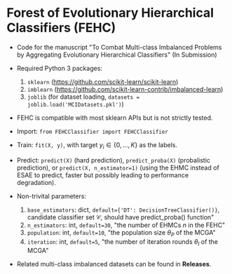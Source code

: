 # Forest of Evolutionary Hierarchical Classifiers (FEHC)

* Code for the manuscript "To Combat Multi-class Imbalanced Problems by Aggregating Evolutionary Hierarchical Classifiers" (In Submission)

* Required Python 3 packages: 
    1. `sklearn` (https://github.com/scikit-learn/scikit-learn)
    2. `imblearn` (https://github.com/scikit-learn-contrib/imbalanced-learn)
    3. `joblib` (for dataset loading, `datasets = joblib.load('MCIDatasets.pkl')`)

* FEHC is compatible with most sklearn APIs but is not strictly tested.

* Import: `from FEHCClassifier import FEHCClassifier`

* Train: `fit(X, y)`, with target $y_i \in \{0, ..., K\}$ as the labels.

* Predict: `predict(X)` (hard prediction), `predict_proba(X)` (probalistic prediction), or `predict(X, n_estimator=1)` (using the EHMC instead of ESAE to predict, faster but possibly leading to performance degradation).

* Non-trivital parameters: 
    1. `base_estimators`: dict, `default={'DT': DecisionTreeClassifier()}`, candidate classifier set $\mathcal{C}$, should have predict_proba() function"
    2. `n_estimators`: int, `default=30`, "the number of EHMCs $n$ in the FEHC"
    3. `population`: int, `default=10`, "the population size $\theta_P$ of the MCGA"
    4. `iteration`: int, `default=5`, "the number of iteration rounds $\theta_I$ of the MCGA"
 
* Related multi-class imbalanced datasets can be found in <strong>Releases</strong>.
